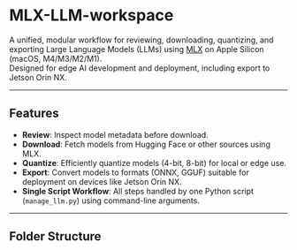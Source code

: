 # MLX-LLM-workspace

A unified, modular workflow for reviewing, downloading, quantizing, and exporting Large Language Models (LLMs) using [MLX](https://github.com/ml-explore/mlx) on Apple Silicon (macOS, M4/M3/M2/M1).  
Designed for edge AI development and deployment, including export to Jetson Orin NX.

---

## Features

- **Review**: Inspect model metadata before download.
- **Download**: Fetch models from Hugging Face or other sources using MLX.
- **Quantize**: Efficiently quantize models (4-bit, 8-bit) for local or edge use.
- **Export**: Convert models to formats (ONNX, GGUF) suitable for deployment on devices like Jetson Orin NX.
- **Single Script Workflow**: All steps handled by one Python script (`manage_llm.py`) using command-line arguments.

---

## Folder Structure

